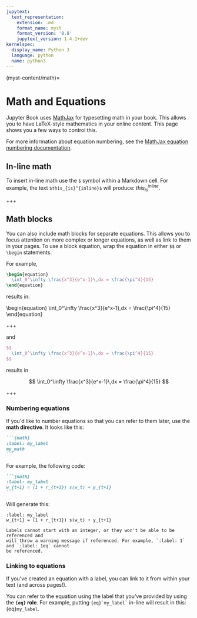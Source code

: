 ```yaml
---
jupytext:
  text_representation:
    extension: .md
    format_name: myst
    format_version: '0.8'
    jupytext_version: 1.4.1+dev
kernelspec:
  display_name: Python 3
  language: python
  name: python3
---
```


(myst-content/math)=
# Math and Equations

Jupyter Book uses [MathJax](http://docs.mathjax.org/) for typesetting math in your
book. This allows you to have LaTeX-style mathematics in your online content.
This page shows you a few ways to control this.

For more information about equation numbering, see the
[MathJax equation numbering documentation](http://docs.mathjax.org/en/v2.7-latest/tex.html#automatic-equation-numbering).

## In-line math

To insert in-line math use the `$` symbol within a Markdown cell.
For example, the text `$this_{is}^{inline}$` will produce: $this_{is}^{inline}$.

+++

## Math blocks

You can also include math blocks for separate equations. This allows you to focus attention
on more complex or longer equations, as well as link to them in your pages. To use a block
equation, wrap the equation in either `$$` or `\begin` statements.

For example,

```latex
\begin{equation}
  \int_0^\infty \frac{x^3}{e^x-1}\,dx = \frac{\pi^4}{15}
\end{equation}
```

results in:

\begin{equation}
  \int_0^\infty \frac{x^3}{e^x-1}\,dx = \frac{\pi^4}{15}
\end{equation}

+++

and

```latex
$$
  \int_0^\infty \frac{x^3}{e^x-1}\,dx = \frac{\pi^4}{15}
$$
```

results in

$$
  \int_0^\infty \frac{x^3}{e^x-1}\,dx = \frac{\pi^4}{15}
$$

+++

### Numbering equations

If you'd like to number equations so that you can refer to them later, use the **math directive**.
It looks like this:

````md
```{math}
:label: my_label
my_math
```
````

For example, the following code:


````md
```{math}
:label: my_label
w_{t+1} = (1 + r_{t+1}) s(w_t) + y_{t+1}
```
````

Will generate this:

```{math}
:label: my_label
w_{t+1} = (1 + r_{t+1}) s(w_t) + y_{t+1}
```

```{note}
Labels cannot start with an integer, or they won't be able to be referenced and
will throw a warning message if referenced. For example, `:label: 1` and `:label: 1eq` cannot
be referenced.
```

### Linking to equations

If you've created an equation with a label, you can link to it from within your text
(and across pages!).

You can refer to the equation using the label that you've provided by using
the **`{eq}` role**. For example, putting `` {eq}`my_label` `` in-line will
result in this: {eq}`my_label`.

```{code-cell} ipython3

```
